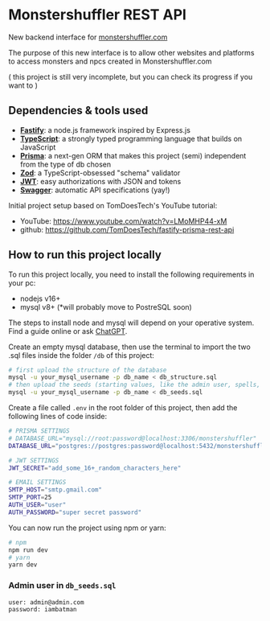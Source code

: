 # Monstershuffler REST API

New backend interface for [monstershuffler.com](https://www.monstershuffler.com)

The purpose of this new interface is to allow other websites and platforms to access monsters and npcs created in Monstershuffler.com

( this project is still very incomplete, but you can check its progress if you want to )

## Dependencies & tools used

- [**Fastify**](https://www.fastify.io/): a node.js framework inspired by Express.js
- [**TypeScript**](https://www.typescriptlang.org/): a strongly typed programming language that builds on JavaScript
- [**Prisma**](https://www.prisma.io/): a next-gen ORM that makes this project (semi) independent from the type of db chosen
- [**Zod**](https://github.com/colinhacks/zod): a TypeScript-obsessed "schema" validator
- [**JWT**](https://jwt.io/): easy authorizations with JSON and tokens
- [**Swagger**](https://swagger.io/specification/v2/): automatic API specifications (yay!)

Initial project setup based on TomDoesTech's YouTube tutorial:

- YouTube: https://www.youtube.com/watch?v=LMoMHP44-xM
- github: https://github.com/TomDoesTech/fastify-prisma-rest-api

## How to run this project locally

To run this project locally, you need to install the following requirements in your pc:

- nodejs v16+
- mysql v8+ (\*will probably move to PostreSQL soon)

The steps to install node and mysql will depend on your operative system. Find a guide online or ask [ChatGPT](https://chat.openai.com/).

Create an empty mysql database, then use the terminal to import the two .sql files inside the folder `/db` of this project:

```bash
# first upload the structure of the database
mysql -u your_mysql_username -p db_name < db_structure.sql
# then upload the seeds (starting values, like the admin user, spells, etc...)
mysql -u your_mysql_username -p db_name < db_seeds.sql
```

Create a file called `.env` in the root folder of this project, then add the following lines of code inside:

```bash
# PRISMA SETTINGS
# DATABASE_URL="mysql://root:password@localhost:3306/monstershuffler"
DATABASE_URL="postgres://postgres:password@localhost:5432/monstershuffler?schema=monstershuffler"

# JWT SETTINGS
JWT_SECRET="add_some_16+_random_characters_here"

# EMAIL SETTINGS
SMTP_HOST="smtp.gmail.com"
SMTP_PORT=25
AUTH_USER="user"
AUTH_PASSWORD="super secret password"

```

You can now run the project using npm or yarn:

```bash
# npm
npm run dev
# yarn
yarn dev
```

### Admin user in `db_seeds.sql`

```
user: admin@admin.com
password: iambatman
```
